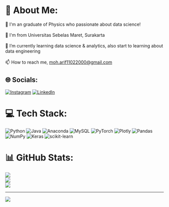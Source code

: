 # 💫 About Me:
🧪 I'm an graduate of Physics who passionate about data science!<br><br>🏫 I'm from Universitas Sebelas Maret, Surakarta<br><br>🌱 I’m currently learning data science & analytics, also start to learning about data engineering <br><br>📫 How to reach me, moh.arif11022000@gmail.com


## 🌐 Socials:
[![Instagram](https://img.shields.io/badge/Instagram-%23E4405F.svg?logo=Instagram&logoColor=white)](https://instagram.com/mhd.arif11/) [![LinkedIn](https://img.shields.io/badge/LinkedIn-%230077B5.svg?logo=linkedin&logoColor=white)](https://linkedin.com/in/mohammad-arif-9b33531a7) 

# 💻 Tech Stack:
![Python](https://img.shields.io/badge/python-3670A0?style=for-the-badge&logo=python&logoColor=ffdd54) ![Java](https://img.shields.io/badge/java-%23ED8B00.svg?style=for-the-badge&logo=java&logoColor=white) ![Anaconda](https://img.shields.io/badge/Anaconda-%2344A833.svg?style=for-the-badge&logo=anaconda&logoColor=white) ![MySQL](https://img.shields.io/badge/mysql-%2300f.svg?style=for-the-badge&logo=mysql&logoColor=white) ![PyTorch](https://img.shields.io/badge/PyTorch-%23EE4C2C.svg?style=for-the-badge&logo=PyTorch&logoColor=white) ![Plotly](https://img.shields.io/badge/Plotly-%233F4F75.svg?style=for-the-badge&logo=plotly&logoColor=white) ![Pandas](https://img.shields.io/badge/pandas-%23150458.svg?style=for-the-badge&logo=pandas&logoColor=white) ![NumPy](https://img.shields.io/badge/numpy-%23013243.svg?style=for-the-badge&logo=numpy&logoColor=white) ![Keras](https://img.shields.io/badge/Keras-%23D00000.svg?style=for-the-badge&logo=Keras&logoColor=white) ![scikit-learn](https://img.shields.io/badge/scikit--learn-%23F7931E.svg?style=for-the-badge&logo=scikit-learn&logoColor=white)
# 📊 GitHub Stats:
![](https://github-readme-stats.vercel.app/api?username=11mohammadarif&theme=dark&hide_border=false&include_all_commits=false&count_private=false)<br/>
![](https://github-readme-streak-stats.herokuapp.com/?user=11mohammadarif&theme=dark&hide_border=false)<br/>
![](https://github-readme-stats.vercel.app/api/top-langs/?username=11mohammadarif&theme=dark&hide_border=false&include_all_commits=false&count_private=false&layout=compact)

---
[![](https://visitcount.itsvg.in/api?id=11mohammadarif&icon=0&color=0)](https://visitcount.itsvg.in)

<!-- Proudly created with GPRM ( https://gprm.itsvg.in ) -->
